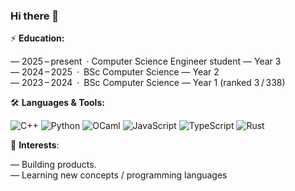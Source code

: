 ### Hi there 👋

⚡ **Education:** <br>

— 2025 – present · Computer Science Engineer student — Year 3 <br>
— 2024 – 2025 · BSc Computer Science — Year 2 <br>
— 2023 – 2024 · BSc Computer Science — Year 1 (ranked 3 / 338)

🛠️ **Languages & Tools:**

![C++](https://img.shields.io/badge/C++-00599C?style=for-the-badge\&logo=c%2B%2B\&logoColor=white) ![Python](https://img.shields.io/badge/Python-3776AB?style=for-the-badge\&logo=python\&logoColor=white) ![OCaml](https://img.shields.io/badge/OCaml-EF7A00?style=for-the-badge\&logo=ocaml\&logoColor=white) ![JavaScript](https://img.shields.io/badge/JavaScript-F7DF1E?style=for-the-badge\&logo=javascript\&logoColor=black) ![TypeScript](https://img.shields.io/badge/TypeScript-3178C6?style=for-the-badge\&logo=typescript\&logoColor=white) ![Rust](https://img.shields.io/badge/Rust-000000?style=for-the-badge\&logo=rust\&logoColor=white)

🌱 **Interests**:

— Building products. <br>
— Learning new concepts / programming languages

